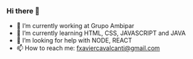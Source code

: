 ### Hi there 👋


- 🔭 I’m currently working at Grupo Ambipar
- 🌱 I’m currently learning HTML, CSS, JAVASCRIPT and JAVA
- 🤔 I’m looking for help with NODE, REACT
- 📫 How to reach me: fxaviercavalcanti@gmail.com
